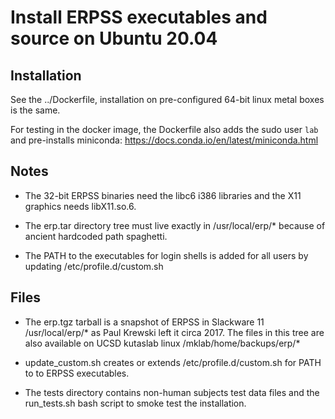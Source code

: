 # Install ERPSS executables and source on Ubuntu 20.04

Installation
------------

See the ../Dockerfile, installation on pre-configured 64-bit linux metal boxes is the same.

For testing in the docker image, the Dockerfile also adds the sudo user `lab` and pre-installs miniconda: https://docs.conda.io/en/latest/miniconda.html


Notes
-----

* The 32-bit ERPSS binaries need the libc6 i386 libraries and the X11 graphics needs libX11.so.6.

* The erp.tar directory tree must live exactly in /usr/local/erp/* because of ancient hardcoded path spaghetti.

* The PATH to the executables for login shells is added for all users by updating /etc/profile.d/custom.sh


Files
------

* The erp.tgz tarball is a snapshot of ERPSS in Slackware 11
  /usr/local/erp/* as Paul Krewski left it circa 2017.  The files in
  this tree are also available on UCSD kutaslab linux
  /mklab/home/backups/erp/*

* update_custom.sh creates or extends /etc/profile.d/custom.sh for
  PATH to to ERPSS executables.

* The tests directory contains non-human subjects test data files and the
  run_tests.sh bash script to smoke test the installation.

